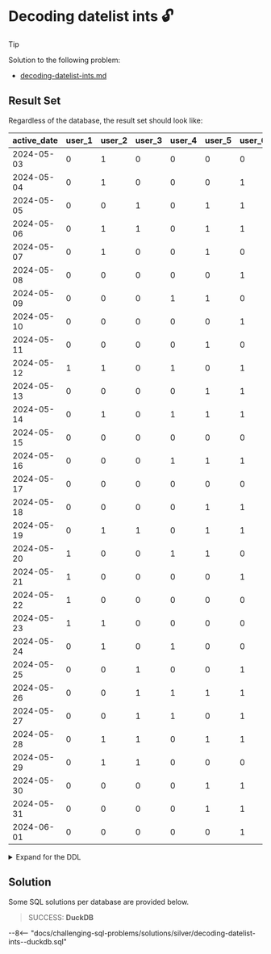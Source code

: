 # Decoding datelist ints 🔓

> [!TIP]
>
> Solution to the following problem:
>
> - [decoding-datelist-ints.md](../../problems/silver/decoding-datelist-ints.md)

## Result Set

Regardless of the database, the result set should look like:

| active_date | user_1 | user_2 | user_3 | user_4 | user_5 | user_6 |
| :---------- | :----- | :----- | :----- | :----- | :----- | :----- |
| 2024-05-03  | 0      | 1      | 0      | 0      | 0      | 0      |
| 2024-05-04  | 0      | 1      | 0      | 0      | 0      | 1      |
| 2024-05-05  | 0      | 0      | 1      | 0      | 1      | 1      |
| 2024-05-06  | 0      | 1      | 1      | 0      | 1      | 1      |
| 2024-05-07  | 0      | 1      | 0      | 0      | 1      | 0      |
| 2024-05-08  | 0      | 0      | 0      | 0      | 0      | 1      |
| 2024-05-09  | 0      | 0      | 0      | 1      | 1      | 0      |
| 2024-05-10  | 0      | 0      | 0      | 0      | 0      | 1      |
| 2024-05-11  | 0      | 0      | 0      | 0      | 1      | 0      |
| 2024-05-12  | 1      | 1      | 0      | 1      | 0      | 1      |
| 2024-05-13  | 0      | 0      | 0      | 0      | 1      | 1      |
| 2024-05-14  | 0      | 1      | 0      | 1      | 1      | 1      |
| 2024-05-15  | 0      | 0      | 0      | 0      | 0      | 0      |
| 2024-05-16  | 0      | 0      | 0      | 1      | 1      | 1      |
| 2024-05-17  | 0      | 0      | 0      | 0      | 0      | 0      |
| 2024-05-18  | 0      | 0      | 0      | 0      | 1      | 1      |
| 2024-05-19  | 0      | 1      | 1      | 0      | 1      | 1      |
| 2024-05-20  | 1      | 0      | 0      | 1      | 1      | 0      |
| 2024-05-21  | 1      | 0      | 0      | 0      | 0      | 1      |
| 2024-05-22  | 1      | 0      | 0      | 0      | 0      | 0      |
| 2024-05-23  | 1      | 1      | 0      | 0      | 0      | 0      |
| 2024-05-24  | 0      | 1      | 0      | 1      | 0      | 0      |
| 2024-05-25  | 0      | 0      | 1      | 0      | 0      | 1      |
| 2024-05-26  | 0      | 0      | 1      | 1      | 1      | 1      |
| 2024-05-27  | 0      | 0      | 1      | 1      | 0      | 1      |
| 2024-05-28  | 0      | 1      | 1      | 0      | 1      | 1      |
| 2024-05-29  | 0      | 1      | 1      | 0      | 0      | 0      |
| 2024-05-30  | 0      | 0      | 0      | 0      | 1      | 1      |
| 2024-05-31  | 0      | 0      | 0      | 0      | 1      | 1      |
| 2024-06-01  | 0      | 0      | 0      | 0      | 0      | 1      |

<details>
<summary>Expand for the DDL</summary>
--8<-- "docs/challenging-sql-problems/solutions/silver/decoding-datelist-ints.sql"
</details>

## Solution

Some SQL solutions per database are provided below.

<!-- prettier-ignore -->
> SUCCESS: **DuckDB**
>
--8<-- "docs/challenging-sql-problems/solutions/silver/decoding-datelist-ints--duckdb.sql"
